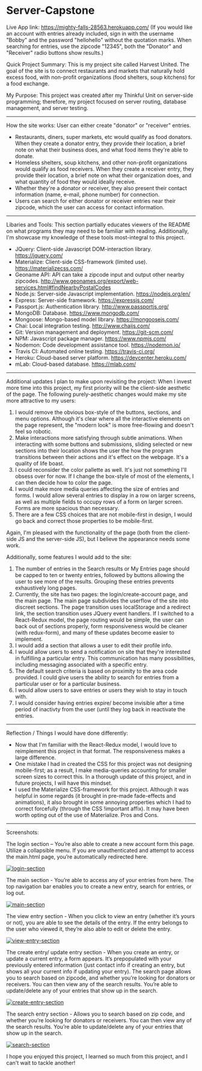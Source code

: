 # Server-Capstone

Live App link: https://mighty-falls-28563.herokuapp.com/ 
(If you would like an account with entries already included, sign in with the username "Bobby" and the password "hellohello" without the quotation marks. When searching for entries, use the zipcode "12345", both the "Donator" and "Receiver" radio buttons show results.)

Quick Project Summary:
This is my project site called Harvest United.  The goal of the site is to connect restaurants and markets that naturally hold excess food, with non-profit organizations (food shelters, soup kitchens) for a food exchange.

My Purpose:
This project was created after my Thinkful Unit on server-side programming; therefore, my project focused on server routing, database management, and server testing.

______________________________________________________________
How the site works:
User can either create "donator" or "receiver" entries.  
- Restaurants, diners, super markets, etc would qualify as food donators.  When they create a donator entry, they provide their location, a brief note on what their business does, and what food items they're able to donate. 
- Homeless shelters, soup kitchens, and other non-profit organizations would qualify as food receivers.  When they create a receiver entry, they provide their location, a brief note on what their organization does, and what quantity of food they would ideally receive.
- Whether they're a donator or receiver, they also present their contact information (name, e-mail, phone number) for connection.
- Users can search for either donator or receiver entries near their zipcode, which the user can access for contact information.

______________________________________________________________
Libaries and Tools:
This section partially educates viewers of the README on what programs they may need to be familiar with reading.  Additionally, I'm showcase my knowledge of these tools most-integral to this project.
- JQuery: Client-side Javascript DOM-interaction library. https://jquery.com/
- Materialize: Client-side CSS-framework (limited use). https://materializecss.com/
- Geoname API: API can take a zipcode input and output other nearby zipcodes. http://www.geonames.org/export/web-services.html#findNearbyPostalCodes
- Node.js: Server-side Javascript implementation. https://nodejs.org/en/
- Express: Server-side framework. https://expressjs.com/
- Passport.js: Authentication library. http://www.passportjs.org/
- MongoDB: Database. https://www.mongodb.com/
- Mongoose: Mongo-based model library. https://mongoosejs.com/
- Chai: Local integration testing. http://www.chaijs.com/
- Git: Version management and deployment. https://git-scm.com/
- NPM: Javascript package manager. https://www.npmjs.com/
- Nodemon: Code development assistance tool. https://nodemon.io/
- Travis CI: Automated online testing. https://travis-ci.org/
- Heroku: Cloud-based server platform. https://devcenter.heroku.com/
- mLab: Cloud-based database. https://mlab.com/
______________________________________________________________
Additional updates I plan to make upon revisiting the project:
When I invest more time into this project, my first priority will be the client-side aesthetic of the page.  The following purely-aesthetic changes would make my site more attractive to my users:
1. I would remove the obvious box-style of the buttons, sections, and menu options.  Although it's clear where all the interactive elements on the page represent, the "modern look" is more free-flowing and doesn't feel so robotic.
2. Make interactions more satisfying through subtle animations.  When interacting with some buttons and submissions, sliding selected or new sections into their location shows the user the how the program transitions between their actions and it's effect on the webpage. It's a quality of life boast.
3. I could reconsider the color pallette as well.  It's just not something I'll obsess over for now.  If I change the box-style of most of the elements, I can then decide how to color the page.
4. I would make more media queries affecting the size of entries and forms. I would allow several entries to display in a row on larger screens, as well as multiple fields to occupy rows of a form on larger screen.  Forms are more spacious than necessary.
5. There are a few CSS choices that are not mobile-first in design, I would go back and correct those properties to be mobile-first.

Again, I'm pleased with the functionality of the page (both from the client-side JS and the server-side JS), but I believe the appearance needs some work.

Additionally, some features I would add to the site:
1. The number of entries in the Search results or My Entries page should be capped to ten or twenty entries, followed by buttons allowing the user to see more of the results. Grouping these entries prevents exhaustively long pages.
2. Currently, the site has two pages: the login/create-account page, and the main page.  The main page subdivides the userflow of the site into discreet sections. The page transition uses localStorage and a redirect link, the section transition uses JQuery event handlers.  If I switched to a React-Redux model, the page routing would be simple, the user can back out of sections properly, form responsiveness would be cleaner (with redux-form), and many of these updates become easier to implement.
3. I would add a section that allows a user to edit their profile info.
4. I would allow users to send a notification on site that they're interested in fulfilling a particular entry.  This communication has many possibilities, including messaging associated with a specific entry.
5. The default search criteria is based on proximity to the area code provided. I could give users the ability to search for entries from a particular user or for a particular business.
6. I would allow users to save entries or users they wish to stay in touch with.
7. I would consider having entries expire/ become invisible after a time period of inactivty from the user (until they log back in reactivate the entries.

______________________________________________________________
Reflection / Things I would have done differently:
- Now that I'm familiar with the React-Redux model, I would love to reimplement this project in that format.  The responsiveness makes a large difference. 
- One mistake I had in created the CSS for this project was not designing mobile-first; as a result, I make media-queries accounting for smaller screen sizes to correct this.  In a thorough update of this project, and in future projects, I will have this mindset.
- I used the Materialize CSS-framework for this project.  Although it was helpful in some regards (it brought in pre-made fade-effects and animations), it also brought in some annoying properties which I had to correct forcefully (through the CSS !important affix).  It may have been worth opting out of the use of Materialize. Pros and Cons.
______________________________________________________________
Screenshots:

The login section – You’re also able to create a new account form this page. Utilize a collapsible menu.  If you are unauthenticated and attempt to access the main.html page, you’re automatically redirected here.

[![login-section](https://github.com/spoofBlue/Server-Capstone/blob/master/screenshots/login-section-image.png)](https://github.com/spoofBlue/Server-Capstone/blob/master/screenshots/login-section-image.png)

The main section - You’re able to access any of your entries from here.  The top navigation bar enables you to create a new entry, search for entries, or log out.

[![main-section](https://github.com/spoofBlue/Server-Capstone/blob/master/screenshots/main-section.png)](https://github.com/spoofBlue/Server-Capstone/blob/master/screenshots/main-section.png)

The view entry section - When you click to view an entry (whether it’s yours or not), you are able to see the details of the entry. If the entry belongs to the user who viewed it, they’re also able to edit or delete the entry.

[![view-entry-section](https://github.com/spoofBlue/Server-Capstone/blob/master/screenshots/view-entry-section.png)](https://github.com/spoofBlue/Server-Capstone/blob/master/screenshots/view-entry-section.png)

The create entry/ update entry section - When you create an entry, or update a current entry, a form appears. It’s prepopulated with your previously entered information (just contact info if creating an entry, but shows all your current info if updating your entry).
The search page allows you to search based on zipcode, and whether you’re looking for donators or receivers.  You can then view any of the search results.  You’re able to update/delete any of your entries that show up in the search.

[![create-entry-section](https://github.com/spoofBlue/Server-Capstone/blob/master/screenshots/create-entry-section.png)](https://github.com/spoofBlue/Server-Capstone/blob/master/screenshots/create-entry-section.png)

The search entry section - Allows you to search based on zip code, and whether you’re looking for donators or receivers.  You can then view any of the search results.  You’re able to update/delete any of your entries that show up in the search.

[![search-section](https://github.com/spoofBlue/Server-Capstone/blob/master/screenshots/search-section.png)](https://github.com/spoofBlue/Server-Capstone/blob/master/screenshots/search-section.png)

I hope you enjoyed this project, I learned so much from this project, and I can't wait to tackle another!
